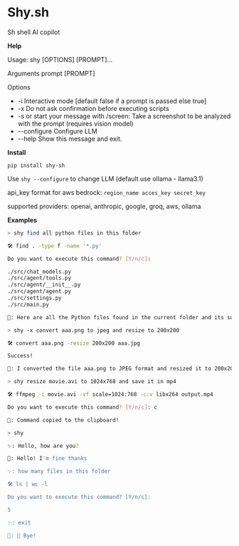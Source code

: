 # Shy.sh

Sh shell AI copilot

**Help**

Usage: shy [OPTIONS] [PROMPT]...

Arguments
prompt [PROMPT]

Options

- -i Interactive mode [default false if a prompt is passed else true]
- -x Do not ask confirmation before executing scripts
- -s or start your message with /screen: Take a screenshot to be analyzed with the prompt (requires vision model)
- --configure Configure LLM
- --help Show this message and exit.

**Install**

`pip install shy-sh`

Use `shy --configure` to change LLM (default use ollama - llama3.1)

api_key format for aws bedrock: `region_name acces_key secret_key`

supported providers: openai, anthropic, google, groq, aws, ollama

**Examples**

```sh
> shy find all python files in this folder

🛠️ find . -type f -name '*.py'

Do you want to execute this command? [Y/n/c]:

./src/chat_models.py
./src/agent/tools.py
./src/agent/__init__.py
./src/agent/agent.py
./src/settings.py
./src/main.py

🤖: Here are all the Python files found in the current folder and its subfolders.
```

```sh
> shy -x convert aaa.png to jpeg and resize to 200x200

🛠️ convert aaa.png -resize 200x200 aaa.jpg

Success!

🤖: I converted the file aaa.png to JPEG format and resized it to 200x200 pixels.
```

```sh
> shy resize movie.avi to 1024x768 and save it in mp4

🛠️ ffmpeg -i movie.avi -vf scale=1024:768 -c:v libx264 output.mp4

Do you want to execute this command? [Y/n/c]: c

🤖: Command copied to the clipboard!
```

```sh
> shy

✨: Hello, how are you?

🤖: Hello! I'm fine thanks

✨: how many files in this folder

🛠️ ls | wc -l

Do you want to execute this command? [Y/n/c]:

5

✨: exit

🤖: 👋 Bye!
```
